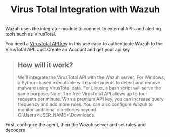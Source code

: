 # <div align="center">Virus Total Integration with Wazuh</div>

<br>Wazuh uses the integrator module to connect to external APIs and alerting tools such as VirusTotal.

You need a [VirusTotal API key](https://www.virustotal.com/gui/) in this use case to authenticate Wazuh to the VirusTotal API.
Just Create an Account and get your api key

> ## How will it work?
> We'll integrate the VirusTotal API with the Wazuh server. For Windows, a Python-based executable will enable agents to detect and remove malware using VirusTotal data. For Linux, a bash script will serve the
> same purpose. Note: The free VirusTotal API allows up to four requests per minute. With a premium API key, you can increase query frequency and add more rules. You can also configure Wazuh to monitor additional directories beyond C:\Users\<USER_NAME>\Downloads.

First, configure the agent, then the Wazuh server and set rules and decoders
